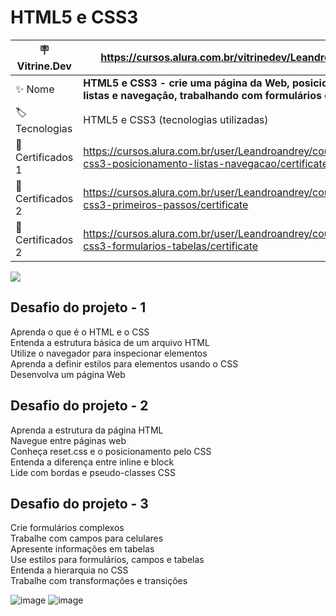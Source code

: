 # HTML5 e CSS3
| :placard: Vitrine.Dev| https://cursos.alura.com.br/vitrinedev/Leandroandrey
| -------------  | --- |
| :sparkles: Nome        | **HTML5 e CSS3 - crie uma página da Web, posicionamento, listas e navegação, trabalhando com formulários e tabelas**
| :label: Tecnologias |  HTML5 e CSS3 (tecnologias utilizadas)
| :rocket: Certificados 1       | https://cursos.alura.com.br/user/Leandroandrey/course/html5-css3-posicionamento-listas-navegacao/certificate
| :rocket: Certificados 2       | https://cursos.alura.com.br/user/Leandroandrey/course/html5-css3-primeiros-passos/certificate
| :rocket: Certificados 2       | https://cursos.alura.com.br/user/Leandroandrey/course/html5-css3-formularios-tabelas/certificate

<!-- Inserir imagem com a #vitrinedev ao final do link -->
![](![Screenshot_4](https://user-images.githubusercontent.com/65931981/206862070-868e44b1-311a-45b4-8746-f853dd3b64b0.png)#vitrinedev)

## Desafio do projeto - 1

Aprenda o que é o HTML e o CSS<br />
Entenda a estrutura básica de um arquivo HTML<br />
Utilize o navegador para inspecionar elementos<br />
Aprenda a definir estilos para elementos usando o CSS<br />
Desenvolva um página Web<br />

## Desafio do projeto - 2

Aprenda a estrutura da página HTML<br />
Navegue entre páginas web<br />
Conheça reset.css e o posicionamento pelo CSS<br />
Entenda a diferença entre inline e block<br />
Lide com bordas e pseudo-classes CSS<br />

## Desafio do projeto - 3

Crie formulários complexos<br />
Trabalhe com campos para celulares<br />
Apresente informações em tabelas<br />
Use estilos para formulários, campos e tabelas<br />
Entenda a hierarquia no CSS<br />
Trabalhe com transformações e transições

![image](https://user-images.githubusercontent.com/65931981/208199477-3a3d093f-d41f-422d-ba9d-d13932b73f39.png)
![image](https://user-images.githubusercontent.com/65931981/208539539-00e6d962-538e-43b1-9676-155ba811ea7c.png)
